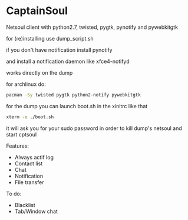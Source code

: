 CaptainSoul
=====

Netsoul client with python2.7, twisted, pygtk, pynotify and pywebkitgtk

for (re)installing use dump_script.sh

if you don't have notification install pynotify

and install a notification daemon like xfce4-notifyd

works directly on the dump

for archlinux do:
```sh
pacman -Sy twisted pygtk python2-notify pywebkitgtk
```

for the dump you can launch boot.sh in the xinitrc like that
```sh
xterm -e ./boot.sh
```

it will ask you for your sudo password in order to kill dump's netsoul and start cptsoul

Features:

- Always actif log
- Contact list
- Chat
- Notification
- File transfer

To do:

- Blacklist
- Tab/Window chat
